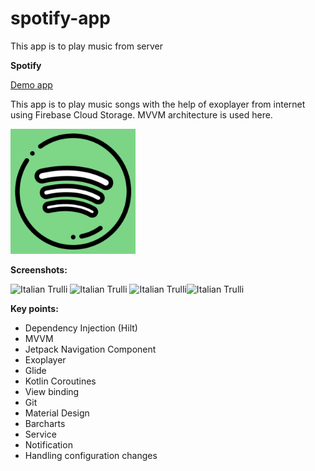 # spotify-app
This app is to play music from server

**Spotify**

<a href="https://github.com/raheemadamboev/spotify-app/blob/master/spotify.apk">Demo app</a>

This app is to play music songs with the help of exoplayer from internet using Firebase Cloud Storage. MVVM architecture is used here.

<img src="https://github.com/raheemadamboev/spotify-app/blob/master/app/src/main/ic_launcher-playstore.png" alt="Italian Trulli" width="200" height="200">

**Screenshots:**

<img src="https://i.imgur.com/hrJe2wv.jpg" alt="Italian Trulli" width="200" height="434"> <img src="https://i.imgur.com/gZHqPa9.jpg" alt="Italian Trulli" width="200" height="434"> <img src="https://i.imgur.com/xzFYQnA.jpg" alt="Italian Trulli" width="200" height="434"><img src="https://i.imgur.com/lU8UMmS.jpg" alt="Italian Trulli" width="200" height="434">

**Key points:**

- Dependency Injection (Hilt)
- MVVM
- Jetpack Navigation Component
- Exoplayer
- Glide
- Kotlin Coroutines
- View binding
- Git
- Material Design
- Barcharts
- Service
- Notification
- Handling configuration changes
